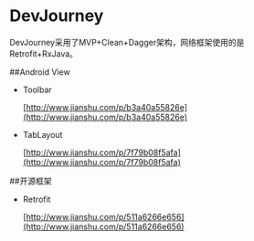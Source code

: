 # DevJourney
DevJourney采用了MVP+Clean+Dagger架构，网络框架使用的是Retrofit+RxJava。

##Android View

 - Toolbar
	
	[http://www.jianshu.com/p/b3a40a55826e](http://www.jianshu.com/p/b3a40a55826e)
 
 - TabLayout
	
	[http://www.jianshu.com/p/7f79b08f5afa](http://www.jianshu.com/p/7f79b08f5afa)

##开源框架

 - Retrofit

 	[http://www.jianshu.com/p/511a6266e656](http://www.jianshu.com/p/511a6266e656)
